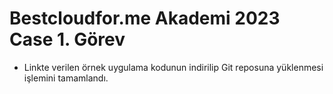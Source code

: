 # Bestcloudfor.me Akademi 2023 Case 1. Görev
- Linkte verilen örnek uygulama kodunun indirilip Git reposuna yüklenmesi işlemini tamamlandı.
